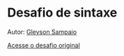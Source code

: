 # Desafio de sintaxe
Autor: [Gleyson Sampaio](https://github.com/glysns)

[Acesse o desafio original](https://github.com/digitalinnovationone/trilha-java-basico/tree/main/desafios/sintaxe)
